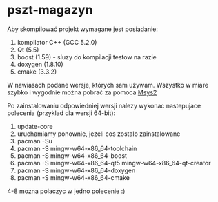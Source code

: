 # pszt-magazyn
Aby skompilować projekt wymagane jest posiadanie:

1. kompilator C++ (GCC 5.2.0)
2. Qt (5.5)
3. boost (1.59) - sluzy do kompilacji testow na razie
4. doxygen (1.8.10)
5. cmake (3.3.2)

W nawiasach podane wersje, których sam używam. Wszystko w miare szybko i wygodnie można pobrać za pomoca [Msys2](https://msys2.github.io/)

Po zainstalowaniu odpowiedniej wersji nalezy wykonac nastepujace polecenia (przyklad dla wersji 64-bit):

1. update-core
2. uruchamiamy ponownie, jezeli cos zostalo zainstalowane
3. pacman -Su
4. pacman -S mingw-w64-x86_64-toolchain
5. pacman -S mingw-w64-x86_64-boost
6. pacman -S mingw-w64-x86_64-qt5 mingw-w64-x86_64-qt-creator
7. pacman -S mingw-w64-x86_64-doxygen 
8. pacman -S mingw-w64-x86_64-cmake 

4-8 mozna polaczyc w jedno polecenie :)
